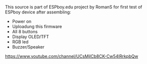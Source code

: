 This source is part of ESPboy.edu project by RomanS
for first test of ESPboy device after assembling:

- Power on
- Uploadung this firmware 
- All 8 buttons
- Display OLED/TFT
- RGB led
- Buzzer/Speaker

https://www.youtube.com/channel/UCsMjlCb8CK-Cw54lRrkpbQw